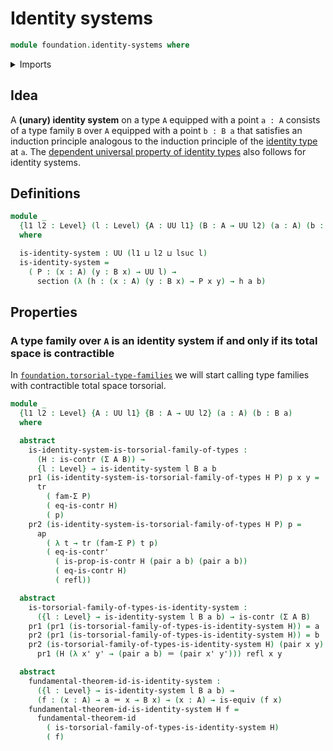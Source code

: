 # Identity systems

```agda
module foundation.identity-systems where
```

<details><summary>Imports</summary>

```agda
open import foundation.action-on-identifications-functions
open import foundation.dependent-pair-types
open import foundation.fundamental-theorem-of-identity-types
open import foundation.universe-levels

open import foundation-core.contractible-types
open import foundation-core.equivalences
open import foundation-core.identity-types
open import foundation-core.sections
open import foundation-core.transport
```

</details>

## Idea

A **(unary) identity system** on a type `A` equipped with a point `a : A` consists of
a type family `B` over `A` equipped with a point `b : B a` that satisfies an
induction principle analogous to the induction principle of the [identity type](foundation.identity-types.md) at
`a`. The [dependent universal property of identity types](foundation.universal-property-identity-types.md) also follows for identity systems.

## Definitions

```agda
module _
  {l1 l2 : Level} (l : Level) {A : UU l1} (B : A → UU l2) (a : A) (b : B a)
  where

  is-identity-system : UU (l1 ⊔ l2 ⊔ lsuc l)
  is-identity-system =
    ( P : (x : A) (y : B x) → UU l) →
      section (λ (h : (x : A) (y : B x) → P x y) → h a b)
```

## Properties

### A type family over `A` is an identity system if and only if its total space is contractible

In [`foundation.torsorial-type-families`](foundation.torsorial-type-families.md) we will start calling type families with contractible total space torsorial.

```agda
module _
  {l1 l2 : Level} {A : UU l1} {B : A → UU l2} (a : A) (b : B a)
  where

  abstract
    is-identity-system-is-torsorial-family-of-types :
      (H : is-contr (Σ A B)) →
      {l : Level} → is-identity-system l B a b
    pr1 (is-identity-system-is-torsorial-family-of-types H P) p x y =
      tr
        ( fam-Σ P)
        ( eq-is-contr H)
        ( p)
    pr2 (is-identity-system-is-torsorial-family-of-types H P) p =
      ap
        ( λ t → tr (fam-Σ P) t p)
        ( eq-is-contr'
          ( is-prop-is-contr H (pair a b) (pair a b))
          ( eq-is-contr H)
          ( refl))

  abstract
    is-torsorial-family-of-types-is-identity-system :
      ({l : Level} → is-identity-system l B a b) → is-contr (Σ A B)
    pr1 (pr1 (is-torsorial-family-of-types-is-identity-system H)) = a
    pr2 (pr1 (is-torsorial-family-of-types-is-identity-system H)) = b
    pr2 (is-torsorial-family-of-types-is-identity-system H) (pair x y) =
      pr1 (H (λ x' y' → (pair a b) ＝ (pair x' y'))) refl x y

  abstract
    fundamental-theorem-id-is-identity-system :
      ({l : Level} → is-identity-system l B a b) →
      (f : (x : A) → a ＝ x → B x) → (x : A) → is-equiv (f x)
    fundamental-theorem-id-is-identity-system H f =
      fundamental-theorem-id
        ( is-torsorial-family-of-types-is-identity-system H)
        ( f)
```
